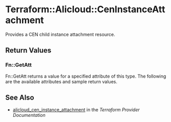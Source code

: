 # Terraform::Alicloud::CenInstanceAttachment

Provides a CEN child instance attachment resource.

## Return Values

### Fn::GetAtt

Fn::GetAtt returns a value for a specified attribute of this type. The following are the available attributes and sample return values.

## See Also

* [alicloud_cen_instance_attachment](https://www.terraform.io/docs/providers/alicloud/r/cen_instance_attachment.html) in the _Terraform Provider Documentation_